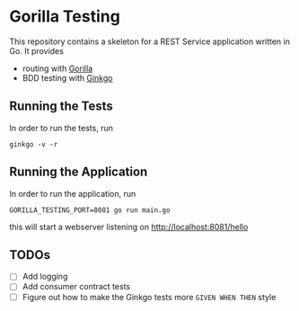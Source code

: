 Gorilla Testing
===============

This repository contains a skeleton for a REST Service application written in Go. It provides

* routing with [Gorilla](https://www.gorillatoolkit.org/)
* BDD testing with [Ginkgo](http://onsi.github.io/ginkgo/)


Running the Tests
-----------------

In order to run the tests, run

    ginkgo -v -r


Running the Application
-----------------------

In order to run the application, run

    GORILLA_TESTING_PORT=8081 go run main.go

this will start a webserver listening on [http://localhost:8081/hello](http://localhost:8081/hello)


TODOs
-----

- [ ] Add logging
- [ ] Add consumer contract tests
- [ ] Figure out how to make the Ginkgo tests more `GIVEN WHEN THEN` style 
